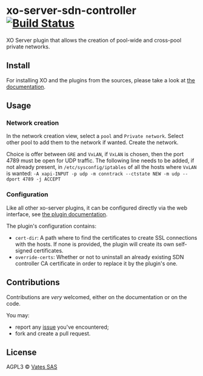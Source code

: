 # xo-server-sdn-controller [![Build Status](https://travis-ci.org/vatesfr/xen-orchestra.png?branch=master)](https://travis-ci.org/vatesfr/xen-orchestra)

XO Server plugin that allows the creation of pool-wide and cross-pool private networks.

## Install

For installing XO and the plugins from the sources, please take a look at [the documentation](https://xen-orchestra.com/docs/from_the_sources.html).

## Usage

### Network creation

In the network creation view, select a `pool` and `Private network`.
Select other pool to add them to the network if wanted.
Create the network.

Choice is offer between `GRE` and `VxLAN`, if `VxLAN` is chosen, then the port 4789 must be open for UDP traffic.
The following line needs to be added, if not already present, in `/etc/sysconfig/iptables` of all the hosts where `VxLAN` is wanted:
`-A xapi-INPUT -p udp -m conntrack --ctstate NEW -m udp --dport 4789 -j ACCEPT`

### Configuration

Like all other xo-server plugins, it can be configured directly via
the web interface, see [the plugin documentation](https://xen-orchestra.com/docs/plugins.html).

The plugin's configuration contains:
- `cert-dir`: A path where to find the certificates to create SSL connections with the hosts.
If none is provided, the plugin will create its own self-signed certificates.
- `override-certs`: Whether or not to uninstall an already existing SDN controller CA certificate in order to replace it by the plugin's one.

## Contributions

Contributions are *very* welcomed, either on the documentation or on
the code.

You may:

- report any [issue](https://github.com/vatesfr/xen-orchestra/issues)
  you've encountered;
- fork and create a pull request.

## License

AGPL3 © [Vates SAS](http://vates.fr)
